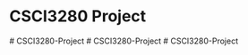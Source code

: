 ﻿# CSCI3280 Project
#   C S C I 3 2 8 0 - P r o j e c t  
 #   C S C I 3 2 8 0 - P r o j e c t  
 #   C S C I 3 2 8 0 - P r o j e c t  
 